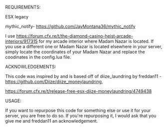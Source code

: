 REQUIREMENTS:

ESX legacy

mythic_notify- https://github.com/JayMontana36/mythic_notify

I use https://forum.cfx.re/t/the-diamond-casino-heist-arcade-interiors/917315 for my arcade interior where Madam Nazar is located. If you use a different one or Madam Nazar is located elsewhere in your server, simply locate the coordinates of your Madam Nazar and replace the coodinates in the config.lua file.

ACKNOWLEDGEMENTS:

This code was inspired by and is based off of diize_laundring by freddan11 - https://github.com/Diize/diize_moneylaundring, 

https://forum.cfx.re/t/release-free-esx-diize-moneylaundring/4749438

USAGE:

If you want to repurpose this code for something else or use it for your server, you are free to do so. If you're repurposing it, I would ask that you give me and freddan11 an acknowledgement.

